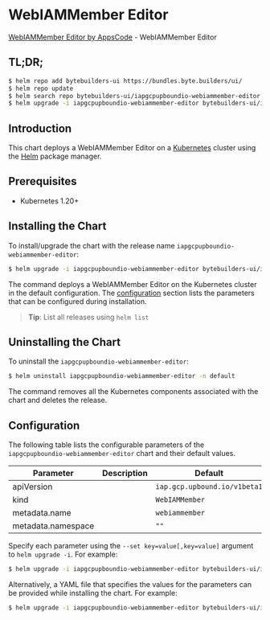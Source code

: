 # WebIAMMember Editor

[WebIAMMember Editor by AppsCode](https://byte.builders) - WebIAMMember Editor

## TL;DR;

```bash
$ helm repo add bytebuilders-ui https://bundles.byte.builders/ui/
$ helm repo update
$ helm search repo bytebuilders-ui/iapgcpupboundio-webiammember-editor --version=v0.4.18
$ helm upgrade -i iapgcpupboundio-webiammember-editor bytebuilders-ui/iapgcpupboundio-webiammember-editor -n default --create-namespace --version=v0.4.18
```

## Introduction

This chart deploys a WebIAMMember Editor on a [Kubernetes](http://kubernetes.io) cluster using the [Helm](https://helm.sh) package manager.

## Prerequisites

- Kubernetes 1.20+

## Installing the Chart

To install/upgrade the chart with the release name `iapgcpupboundio-webiammember-editor`:

```bash
$ helm upgrade -i iapgcpupboundio-webiammember-editor bytebuilders-ui/iapgcpupboundio-webiammember-editor -n default --create-namespace --version=v0.4.18
```

The command deploys a WebIAMMember Editor on the Kubernetes cluster in the default configuration. The [configuration](#configuration) section lists the parameters that can be configured during installation.

> **Tip**: List all releases using `helm list`

## Uninstalling the Chart

To uninstall the `iapgcpupboundio-webiammember-editor`:

```bash
$ helm uninstall iapgcpupboundio-webiammember-editor -n default
```

The command removes all the Kubernetes components associated with the chart and deletes the release.

## Configuration

The following table lists the configurable parameters of the `iapgcpupboundio-webiammember-editor` chart and their default values.

|     Parameter      | Description |                 Default                 |
|--------------------|-------------|-----------------------------------------|
| apiVersion         |             | <code>iap.gcp.upbound.io/v1beta1</code> |
| kind               |             | <code>WebIAMMember</code>               |
| metadata.name      |             | <code>webiammember</code>               |
| metadata.namespace |             | <code>""</code>                         |


Specify each parameter using the `--set key=value[,key=value]` argument to `helm upgrade -i`. For example:

```bash
$ helm upgrade -i iapgcpupboundio-webiammember-editor bytebuilders-ui/iapgcpupboundio-webiammember-editor -n default --create-namespace --version=v0.4.18 --set apiVersion=iap.gcp.upbound.io/v1beta1
```

Alternatively, a YAML file that specifies the values for the parameters can be provided while
installing the chart. For example:

```bash
$ helm upgrade -i iapgcpupboundio-webiammember-editor bytebuilders-ui/iapgcpupboundio-webiammember-editor -n default --create-namespace --version=v0.4.18 --values values.yaml
```
